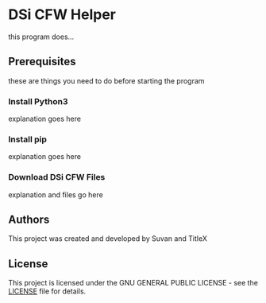 # DSi CFW Helper
this program does...
## Prerequisites
these are things you need to do before starting the program
### Install Python3
explanation goes here
### Install pip
explanation goes here
### Download DSi CFW Files
explanation and files go here
## Authors
This project was created and developed by Suvan and TitleX
## License
This project is licensed under the GNU GENERAL PUBLIC LICENSE - see the [LICENSE](LICENSE) file for details.
